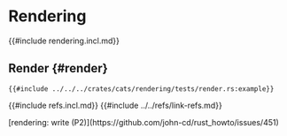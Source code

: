# Rendering

{{#include rendering.incl.md}}

## Render {#render}

```rust,editable
{{#include ../../../crates/cats/rendering/tests/render.rs:example}}
```

{{#include refs.incl.md}}
{{#include ../../refs/link-refs.md}}

<div class="hidden">
[rendering: write (P2)](https://github.com/john-cd/rust_howto/issues/451)
</div>
